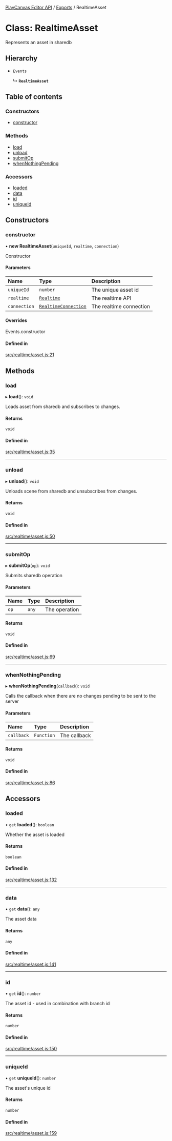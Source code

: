 [PlayCanvas Editor API](../README.md) / [Exports](../modules.md) / RealtimeAsset

# Class: RealtimeAsset

Represents an asset in sharedb

## Hierarchy

- `Events`

  ↳ **`RealtimeAsset`**

## Table of contents

### Constructors

- [constructor](RealtimeAsset.md#constructor)

### Methods

- [load](RealtimeAsset.md#load)
- [unload](RealtimeAsset.md#unload)
- [submitOp](RealtimeAsset.md#submitop)
- [whenNothingPending](RealtimeAsset.md#whennothingpending)

### Accessors

- [loaded](RealtimeAsset.md#loaded)
- [data](RealtimeAsset.md#data)
- [id](RealtimeAsset.md#id)
- [uniqueId](RealtimeAsset.md#uniqueid)

## Constructors

### constructor

• **new RealtimeAsset**(`uniqueId`, `realtime`, `connection`)

Constructor

#### Parameters

| Name | Type | Description |
| :------ | :------ | :------ |
| `uniqueId` | `number` | The unique asset id |
| `realtime` | [`Realtime`](Realtime.md) | The realtime API |
| `connection` | [`RealtimeConnection`](RealtimeConnection.md) | The realtime connection |

#### Overrides

Events.constructor

#### Defined in

[src/realtime/asset.js:21](https://github.com/playcanvas/editor-api/blob/24a7c67/src/realtime/asset.js#L21)

## Methods

### load

▸ **load**(): `void`

Loads asset from sharedb and subscribes to changes.

#### Returns

`void`

#### Defined in

[src/realtime/asset.js:35](https://github.com/playcanvas/editor-api/blob/24a7c67/src/realtime/asset.js#L35)

___

### unload

▸ **unload**(): `void`

Unloads scene from sharedb and unsubscribes from changes.

#### Returns

`void`

#### Defined in

[src/realtime/asset.js:50](https://github.com/playcanvas/editor-api/blob/24a7c67/src/realtime/asset.js#L50)

___

### submitOp

▸ **submitOp**(`op`): `void`

Submits sharedb operation

#### Parameters

| Name | Type | Description |
| :------ | :------ | :------ |
| `op` | `any` | The operation |

#### Returns

`void`

#### Defined in

[src/realtime/asset.js:69](https://github.com/playcanvas/editor-api/blob/24a7c67/src/realtime/asset.js#L69)

___

### whenNothingPending

▸ **whenNothingPending**(`callback`): `void`

Calls the callback when there are no changes pending to be
sent to the server

#### Parameters

| Name | Type | Description |
| :------ | :------ | :------ |
| `callback` | `Function` | The callback |

#### Returns

`void`

#### Defined in

[src/realtime/asset.js:86](https://github.com/playcanvas/editor-api/blob/24a7c67/src/realtime/asset.js#L86)

## Accessors

### loaded

• `get` **loaded**(): `boolean`

Whether the asset is loaded

#### Returns

`boolean`

#### Defined in

[src/realtime/asset.js:132](https://github.com/playcanvas/editor-api/blob/24a7c67/src/realtime/asset.js#L132)

___

### data

• `get` **data**(): `any`

The asset data

#### Returns

`any`

#### Defined in

[src/realtime/asset.js:141](https://github.com/playcanvas/editor-api/blob/24a7c67/src/realtime/asset.js#L141)

___

### id

• `get` **id**(): `number`

The asset id - used in combination with branch id

#### Returns

`number`

#### Defined in

[src/realtime/asset.js:150](https://github.com/playcanvas/editor-api/blob/24a7c67/src/realtime/asset.js#L150)

___

### uniqueId

• `get` **uniqueId**(): `number`

The asset's unique id

#### Returns

`number`

#### Defined in

[src/realtime/asset.js:159](https://github.com/playcanvas/editor-api/blob/24a7c67/src/realtime/asset.js#L159)
